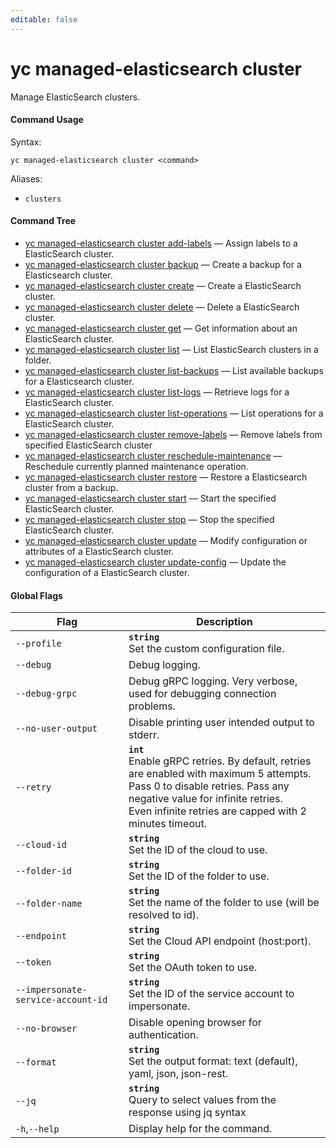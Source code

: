 ```yaml
---
editable: false
---
```


# yc managed-elasticsearch cluster

Manage ElasticSearch clusters.

#### Command Usage

Syntax: 

`yc managed-elasticsearch cluster <command>`

Aliases: 

- `clusters`

#### Command Tree

- [yc managed-elasticsearch cluster add-labels](add-labels.md) — Assign labels to a ElasticSearch cluster.
- [yc managed-elasticsearch cluster backup](backup.md) — Create a backup for a Elasticsearch cluster.
- [yc managed-elasticsearch cluster create](create.md) — Create a ElasticSearch cluster.
- [yc managed-elasticsearch cluster delete](delete.md) — Delete a ElasticSearch cluster.
- [yc managed-elasticsearch cluster get](get.md) — Get information about an ElasticSearch cluster.
- [yc managed-elasticsearch cluster list](list.md) — List ElasticSearch clusters in a folder.
- [yc managed-elasticsearch cluster list-backups](list-backups.md) — List available backups for a Elasticsearch cluster.
- [yc managed-elasticsearch cluster list-logs](list-logs.md) — Retrieve logs for a ElasticSearch cluster.
- [yc managed-elasticsearch cluster list-operations](list-operations.md) — List operations for a ElasticSearch cluster.
- [yc managed-elasticsearch cluster remove-labels](remove-labels.md) — Remove labels from specified ElasticSearch cluster
- [yc managed-elasticsearch cluster reschedule-maintenance](reschedule-maintenance.md) — Reschedule currently planned maintenance operation.
- [yc managed-elasticsearch cluster restore](restore.md) — Restore a Elasticsearch cluster from a backup.
- [yc managed-elasticsearch cluster start](start.md) — Start the specified ElasticSearch cluster.
- [yc managed-elasticsearch cluster stop](stop.md) — Stop the specified ElasticSearch cluster.
- [yc managed-elasticsearch cluster update](update.md) — Modify configuration or attributes of a ElasticSearch cluster.
- [yc managed-elasticsearch cluster update-config](update-config.md) — Update the configuration of a ElasticSearch cluster.

#### Global Flags

| Flag | Description |
|----|----|
|`--profile`|<b>`string`</b><br/>Set the custom configuration file.|
|`--debug`|Debug logging.|
|`--debug-grpc`|Debug gRPC logging. Very verbose, used for debugging connection problems.|
|`--no-user-output`|Disable printing user intended output to stderr.|
|`--retry`|<b>`int`</b><br/>Enable gRPC retries. By default, retries are enabled with maximum 5 attempts.<br/>Pass 0 to disable retries. Pass any negative value for infinite retries.<br/>Even infinite retries are capped with 2 minutes timeout.|
|`--cloud-id`|<b>`string`</b><br/>Set the ID of the cloud to use.|
|`--folder-id`|<b>`string`</b><br/>Set the ID of the folder to use.|
|`--folder-name`|<b>`string`</b><br/>Set the name of the folder to use (will be resolved to id).|
|`--endpoint`|<b>`string`</b><br/>Set the Cloud API endpoint (host:port).|
|`--token`|<b>`string`</b><br/>Set the OAuth token to use.|
|`--impersonate-service-account-id`|<b>`string`</b><br/>Set the ID of the service account to impersonate.|
|`--no-browser`|Disable opening browser for authentication.|
|`--format`|<b>`string`</b><br/>Set the output format: text (default), yaml, json, json-rest.|
|`--jq`|<b>`string`</b><br/>Query to select values from the response using jq syntax|
|`-h`,`--help`|Display help for the command.|
